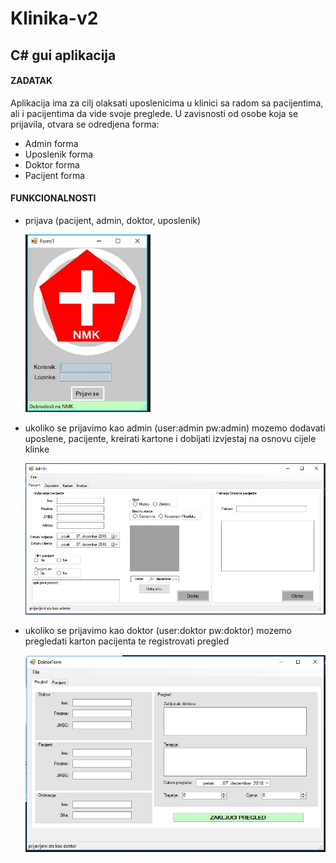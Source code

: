 # Klinika-v2
## C# gui aplikacija 

#### ZADATAK
  Aplikacija ima za cilj olaksati uposlenicima u klinici sa radom sa pacijentima, ali i pacijentima da vide svoje preglede. U zavisnosti od osobe koja se prijavila, otvara se     odredjena forma:
  - Admin forma
  - Uposlenik forma
  - Doktor forma
  - Pacijent forma


#### FUNKCIONALNOSTI

 - prijava (pacijent, admin, doktor, uposlenik)
 
  	 <img src="/screenshots/slika1.JPG" width="200"/>
 
 - ukoliko se prijavimo kao admin (user:admin pw:admin) mozemo dodavati uposlene, pacijente, kreirati kartone i dobijati izvjestaj na osnovu cijele klinke
 
     <img src="/screenshots/admin1.JPG" width="600"/>
     
  - ukoliko se prijavimo kao doktor (user:doktor pw:doktor) mozemo pregledati karton pacijenta te registrovati pregled
 
     <img src="/screenshots/doktor1.JPG" width="600"/>
 
 
  
